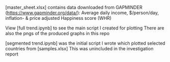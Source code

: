 [master_sheet.xlsx] contains data downloaded from GAPMINDER (https://www.gapminder.org/data/):
Average daily income, $/person/day, inflation- & price adjusted
Happiness score (WHR)

View [full trend.ipynb] to see the main script I created for plotting
There are also the pngs of the produced graphs in this repo

[segmented trend.ipynb] was the initial script I wrote which plotted selected countries from [samples.xlsx]
This was unincluded in the investigation report
